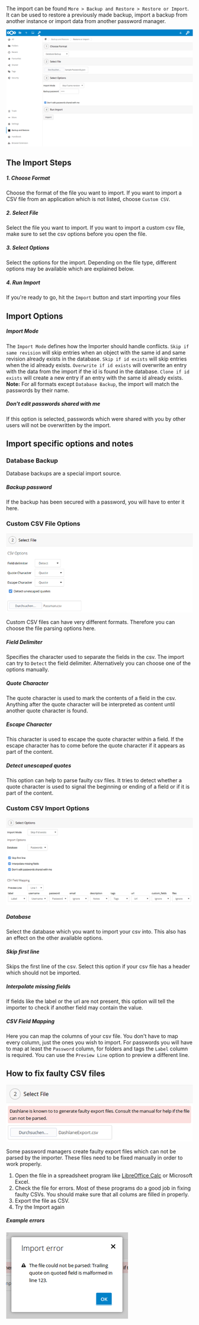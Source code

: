 The import can be found `More > Backup and Restore > Restore or Import`.
It can be used to restore a previously made backup, import a backup from another instance or import data from another password manager.

![The Import section](_files/import-overview.png)

## The Import Steps
##### 1. Choose Format
Choose the format of the file you want to import.
If you want to import a CSV file from an application which is not listed, choose `Custom CSV`.

##### 2. Select File
Select the file you want to import.
If you want to import a custom csv file, make sure to set the csv options before you open the file.

##### 3. Select Options
Select the options for the import.
Depending on the file type, different options may be available which are explained below.

##### 4. Run Import
If you're ready to go, hit the `Import` button and start importing your files


## Import Options
##### Import Mode
The `Import Mode` defines how the Importer should handle conflicts.
`Skip if same revision` will skip entries when an object with the same id and same revision already exists in the database.
`Skip if id exists` will skip entries when the id already exists.
`Overwrite if id exists` will overwrite an entry with the data from the import if the id is found in the database.
`Clone if id exists` will create a new entry if an entry with the same id already exists.
**Note:** For all formats except `Database Backup`, the import will match the passwords by their name.

##### Don't edit passwords shared with me
If this option is selected, passwords which were shared with you by other users will not be overwritten by the import.


## Import specific options and notes
### Database Backup
Database backups are a special import source.

##### Backup password
If the backup has been secured with a password, you will have to enter it here.

### Custom CSV File Options
![Parsing otpions for custom csv files](_files/import-custom-csv-options.png)

Custom CSV files can have very different formats. Therefore you can choose the file parsing options here.

##### Field Delimiter
Specifies the character used to separate the fields in the csv. The import can try to `Detect` the field delimiter.
Alternatively you can choose one of the options manually.

##### Quote Character
The quote character is used to mark the contents of a field in the csv. Anything after the quote character will be interpreted as content until another quote character is found.

##### Escape Character
This character is used to escape the quote character within a field. If the escape character has to come before the quote character if it appears as part of the content.

##### Detect unescaped quotes
This option can help to parse faulty csv files. It tries to detect whether a quote character is used to signal the beginning or ending of a field or if it is part of the content.

### Custom CSV Import Options
![Import options and field mapping for a custom csv file](_files/import-custom-csv-mapping.png)

##### Database
Select the database which you want to import your csv into. This also has an effect on the other available options.

##### Skip first line
Skips the first line of the csv. Select this option if your csv file has a header which should not be imported.

##### Interpolate missing fields
If fields like the label or the url are not present, this option will tell the importer to check if another field may contain the value.

##### CSV Field Mapping
Here you can map the columns of your csv file. You don't have to map every column, just the ones you wish to import.
For passwords you will have to map at least the `Password` column, for folders and tags the `Label` column is required.
You can use the `Preview Line` option to preview a different line.

## How to fix faulty CSV files
![Warning for services which may create faulty exports](_files/import-faulty-csv.png)

Some password managers create faulty export files which can not be parsed by the importer.
These files need to be fixed manually in order to work properly.

1. Open the file in a spreadsheet program like [LibreOffice Calc](https://libreoffice.org) or Microsoft Excel.
2. Check the file for errors. Most of these programs do a good job in fixing faulty CSVs. You should make sure that all colums are filled in properly.
3. Export the file as CSV.
4. Try the Import again

##### Example errors
![Quotes are not escaped properly](_files/import-faulty-csv-error.png)

